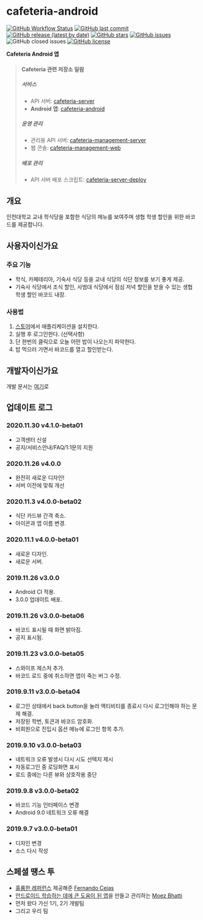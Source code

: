 # cafeteria-android

[![GitHub Workflow Status](https://img.shields.io/github/workflow/status/inu-appcenter/cafeteria-android/Android%20CI)](https://github.com/inu-appcenter/cafeteria-android/actions?query=workflow%3A%22Node.js+CI%22)
[![GitHub last commit](https://img.shields.io/github/last-commit/inu-appcenter/cafeteria-android)](https://github.com/inu-appcenter/cafeteria-android/commits)
[![GitHub release (latest by date)](https://img.shields.io/github/v/release/inu-appcenter/cafeteria-android)](https://github.com/inu-appcenter/cafeteria-android/releases/latest)
[![GitHub stars](https://img.shields.io/github/stars/inu-appcenter/cafeteria-android?style=shield)](https://github.com/inu-appcenter/cafeteria-android/stargazers)
[![GitHub issues](https://img.shields.io/github/issues/inu-appcenter/cafeteria-android)](https://github.com/inu-appcenter/cafeteria-android/issues)
![GitHub closed issues](https://img.shields.io/github/issues-closed/inu-appcenter/cafeteria-android)
[![GitHub license](https://img.shields.io/github/license/inu-appcenter/cafeteria-android)](https://github.com/inu-appcenter/cafeteria-android/blob/master/LICENSE)

**Cafeteria Android 앱**

> #### Cafeteria 관련 저장소 일람
>
> ##### 서비스
> - API 서버: [cafeteria-server](https://github.com/inu-appcenter/cafeteria-server)
> - **Android 앱**: [cafeteria-android](https://github.com/inu-appcenter/cafeteria-android)
>
> ##### 운영 관리
> - 관리용 API 서버: [cafeteria-management-server](https://github.com/inu-appcenter/cafeteria-management-server)
> - 웹 콘솔: [cafeteria-management-web](https://github.com/inu-appcenter/cafeteria-management-web)
>
> ##### 배포 관리
> - API 서버 배포 스크립트: [cafeteria-server-deploy](https://github.com/inu-appcenter/cafeteria-server-deploy)


## 개요

인천대학교 교내 학식당을 포함한 식당의 메뉴를 보여주며 생협 학생 할인을 위한 바코드를 제공합니다.


## 사용자이신가요


### 주요 기능
- 학식, 카페테리아, 기숙사 식당 등을 교내 식당의 식단 정보를 보기 좋게 제공.
- 기숙사 식당에서 조식 할인, 사범대 식당에서 점심 저녁 할인을 받을 수 있는 생협 학생 할인 바코드 내장.


### 사용법

1. [스토어](https://play.google.com/store/apps/details?id=com.inu.cafeteria&hl=en_US)에서 애플리케이션을 설치한다.
2. 실행 후 로그인한다. (선택사항)
3. 단 한번의 클릭으로 오늘 어떤 밥이 나오는지 파악한다.
4. 밥 먹으러 가면서 바코드를 열고 할인받는다.


## 개발자이신가요
개발 문서는 [여기](docs/TECH.md)로


## 업데이트 로그

### 2020.11.30 v4.1.0-beta01
- 고객센터 신설
- 공지/서비스안내/FAQ/1:1문의 지원

### 2020.11.26 v4.0.0
- 완전히 새로운 디자인!
- 서버 이전에 맞춰 개선

### 2020.11.3 v4.0.0-beta02
- 식단 카드뷰 간격 축소.
- 아이콘과 앱 이름 변경.

### 2020.11.1 v4.0.0-beta01
- 새로운 디자인.
- 새로운 서버.

### 2019.11.26 v3.0.0
- Android CI 적용.
- 3.0.0 업데이트 배포.

### 2019.11.26 v3.0.0-beta06
- 바코드 표시될 때 화면 밝아짐.
- 공지 표시됨.

### 2019.11.23 v3.0.0-beta05
- 스와이프 제스처 추가.
- 바코드 로드 중에 취소하면 앱이 죽는 버그 수정.

### 2019.9.11 v3.0.0-beta04
- 로그인 상태에서 back button을 눌러 액티비티를 종료시 다시 로그인해야 하는 문제 해결.
- 저장된 학번, 토큰과 바코드 암호화.
- 비회원으로 진입시 옵션 메뉴에 로그인 항목 추가.

### 2019.9.10 v3.0.0-beta03
- 네트워크 오류 발생시 다시 시도 선택지 제시
- 자동로그인 중 로딩화면 표시
- 로드 중에는 다른 뷰와 상호작용 중단

### 2019.9.8 v3.0.0-beta02
- 바코드 기능 인터페이스 변경
- Android 9.0 네트워크 오류 해결

### 2019.9.7 v3.0.0-beta01

- 디자인 변경
- 소스 다시 작성


## 스페셜 땡스 투

- [훌륭한 레퍼런스](https://fernandocejas.com/2018/05/07/architecting-android-reloaded/) 제공해준 [Fernando Cejas](https://fernandocejas.com)
- [안드로이드 학습하는 데에 큰 도움이 된 앱](https://github.com/moezbhatti/qksms)을 만들고 관리하는 [Moez Bhatti](https://github.com/moezbhatti)
- 먼저 왔다 가신 1기, 2기 개발팀
- 그리고 우리 팀
